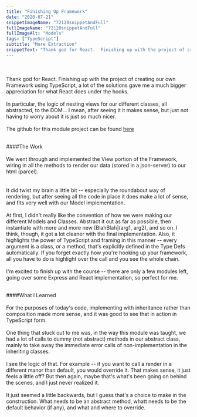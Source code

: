 ```yaml
---
title: "Finishing Up Framework"
date: "2020-07-21"
snippetImageName: "72120snippetAndFull"
fullImageName: "72120snippetAndFull"
fullImageAlt: "Models"
tags: ["TypeScript"]
subtitle: "More Extraction"
snippetText: "Thank god for React.  Finishing up with the project of creating our own Framework using TypeScript,  a lot of the solutions gave me a much bigger appreciation for what React does under the hooks."
---
```


<br>
<br>
Thank god for React.  Finishing up with the project of creating our own Framework using TypeScript,  a lot of the solutions gave me a much bigger appreciation for what React does under the hooks.
<br>
<br>
In particular, the logic of nesting views for our different classes, all abstracted, to the DOM... I mean, after seeing it it makes sense, but just not having to worry about it is just so much nicer.
<br>
<br>
The github for this module project can be found <a href = "https://github.com/Derek42588/frameworkWithTypeScript">here</a>
<br>
<br>

####The Work
<br>
<br>
We went through and implemented the View portion of the Framework, wiring in all the methods to render our data (stored in a json-server) to our html (parcel).  
<br>
<br>
It did twist my brain a little bit -- especially the roundabout way of rendering, but after seeing all the code in place it does make a lot of sense, and fits very well with our Model implementation.
<br>
<br>
At first, I didn't really like the convention of how we were making our different Models and Classes. Abstract it out as far as possible, then instantiate with more and more new [BlahBlah](arg1, arg2), and so on. I think, though, it got a lot cleaner with the final implementation. Also, it highlights the power of TypeScript and framing in this manner -- every argument is a class, or a method, that's explicitly defined in the Type Defs automatically. If you forget exactly how you're hooking up your framework, all you have to do is highlight over the call and you see the whole chain.
<br>
<br>
I'm excited to finish up with the course -- there are only a few modules left, going over some Express and React implementation, so perfect for me.
<br>
<br>

####What I Learned
<br>
<br>
For the purposes of today's code, implementing with inheritance rather than composition made more sense, and it was good to see that in action in TypeScript form.
<br>
<br>
One thing that stuck out to me was, in the way this module was taught, we had a lot of calls to dummy (not abstract) methods in our abstract class, mainly to take away the immediate error calls of non-implementation in the inheriting classes.
<br>
<br>
I see the logic of that. For example -- if you want to call a render in a different manor than default, you would override it. That makes sense, it just feels a little off? But then again, maybe that's what's been going on behind the scenes, and I just never realized it.
<br>
<br>
It just seemed a little backwards, but I guess that's a choice to make in the construction. What needs to be an abstract method, whatt needs to be the default behavior (if any), and what and where to override.
<br>
<br>
